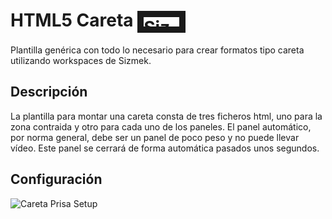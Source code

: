 # HTML5 Careta <img src="http://www.sizmek.es/eb/users/javiegido_/__logos/logo-dark.png" alt="Sizmek" width="57" height="15" border="10" />

Plantilla genérica con todo lo necesario para crear formatos tipo careta utilizando workspaces de Sizmek.

## Descripción

La plantilla para montar una careta consta de tres ficheros html, uno para la zona contraida y otro para cada uno de los paneles. El panel automático, por norma general, debe ser un panel de poco peso y no puede llevar vídeo. Este panel se cerrará de forma automática pasados unos segundos.

## Configuración 


![Careta Prisa Setup](https://cloud.githubusercontent.com/assets/15161388/10549741/313276aa-7443-11e5-8c04-3b7df87db5a6.png)

